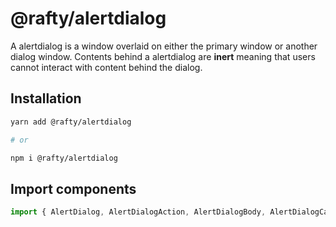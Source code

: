 # @rafty/alertdialog

A alertdialog is a window overlaid on either the primary window or another dialog
window. Contents behind a alertdialog are **inert** meaning that users cannot
interact with content behind the dialog.

## Installation

```sh
yarn add @rafty/alertdialog

# or

npm i @rafty/alertdialog
```

## Import components

```jsx
import { AlertDialog, AlertDialogAction, AlertDialogBody, AlertDialogCancel, AlertDialogContent, AlertDialogOverlay, AlertDialogTitle, AlertDialogTrigger } from "@rafty/alertdialog";
```
